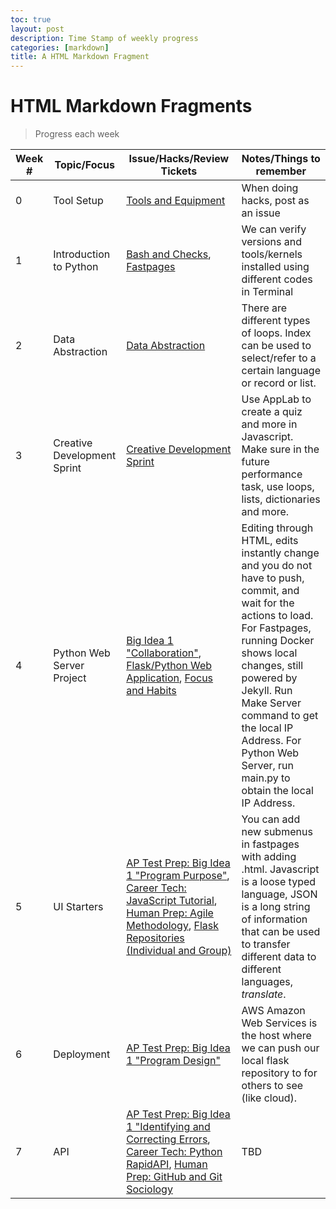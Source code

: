 ```yaml
---
toc: true
layout: post
description: Time Stamp of weekly progress
categories: [markdown]
title: A HTML Markdown Fragment
---
```

# HTML Markdown Fragments
> Progress each week

| Week # | Topic/Focus | Issue/Hacks/Review Tickets | Notes/Things to remember |
|-|-|-|-|
| 0 | Tool Setup | [Tools and Equipment](https://github.com/jesa06/andafp/issues/5#issue-1354867366) | When doing hacks, post as an issue |
| 1 | Introduction to Python | [Bash and Checks](https://github.com/jesa06/andafp/issues/2#issue-1353266162), [Fastpages](https://github.com/jesa06/andafpissues/3#issue-1353457506) | We can verify versions and tools/kernels installed using different codes in Terminal |
| 2 | Data Abstraction | [Data Abstraction](https://github.com/nighthawkcoders/APCSP/issues/22#issuecomment-1237671401) | There are different types of loops. Index can be used to select/refer to a certain language or record or list. |
| 3 | Creative Development Sprint | [Creative Development Sprint](https://github.com/jesa06/andafp/issues/9) | Use AppLab to create a quiz and more in Javascript. Make sure in the future performance task, use loops, lists, dictionaries and more. |
| 4 | Python Web Server Project | [Big Idea 1 "Collaboration"](https://jesa06.github.io/andafp/markdown/2022/09/13/1.1CollaborationNotes.html), [Flask/Python Web Application](https://www.youtube.com/watch?v=jzB7waKs60o), [Focus and Habits](https://jesa06.github.io/andafp/_pages/04_PsychologyandtheGoodLife.html) | Editing through HTML, edits instantly change and you do not have to push, commit, and wait for the actions to load. For Fastpages, running Docker shows local changes, still powered by Jekyll. Run Make Server command to get the local IP Address. For Python Web Server, run main.py to obtain the local IP Address. |
| 5 | UI Starters | [AP Test Prep: Big Idea 1 "Program Purpose"](https://jesa06.github.io/andafp/markdown/2022/09/20/1.2ProgramFunctionandPurposeNotes.html), [Career Tech: JavaScript Tutorial](https://jesa06.github.io/andafp/HTMLJSTable/), [Human Prep: Agile Methodology](https://jesa06.github.io/andafp/markdown/2022/09/25/AgileMethodology.html), [Flask Repositories (Individual and Group)](https://github.com/jesa06/andafp/issues/10) | You can add new submenus in fastpages with adding .html. Javascript is a loose typed language, JSON is a long string of information that can be used to transfer different data to different languages, *translate*. |
| 6 | Deployment| [AP Test Prep: Big Idea 1 "Program Design" ]() | AWS Amazon Web Services is the host where we can push our local flask repository to for others to see (like cloud). | 
| 7 | API | [AP Test Prep: Big Idea 1 "Identifying and Correcting Errors](), [Career Tech: Python RapidAPI](), [Human Prep: GitHub and Git Sociology]() | TBD |